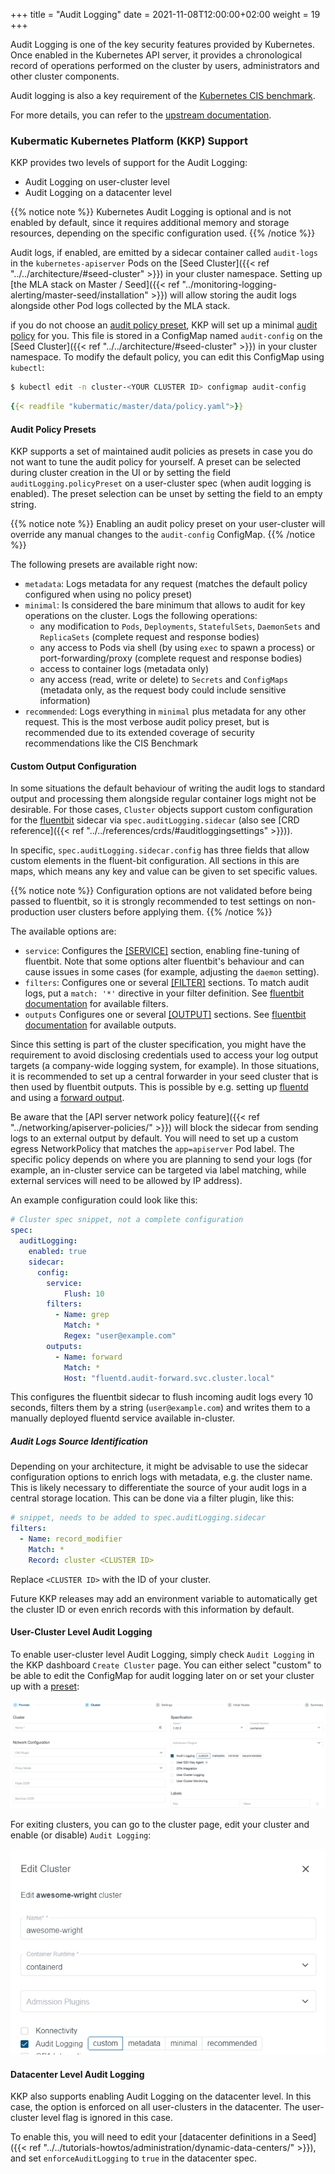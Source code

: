 
+++
title = "Audit Logging"
date = 2021-11-08T12:00:00+02:00
weight = 19
+++

Audit Logging is one of the key security features provided by Kubernetes. Once enabled in the Kubernetes API server, it provides a chronological record of operations performed on the cluster by users, administrators and other cluster components.

Audit logging is also a key requirement of the [Kubernetes CIS benchmark](https://www.cisecurity.org/benchmark/kubernetes/).

For more details, you can refer to the [upstream documentation](https://kubernetes.io/docs/tasks/debug-application-cluster/audit/).

### Kubermatic Kubernetes Platform (KKP) Support
KKP provides two levels of support for the Audit Logging:

* Audit Logging on user-cluster level
* Audit Logging on a datacenter level

{{% notice note %}}
Kubernetes Audit Logging is optional and is not enabled by default, since it requires additional memory and storage resources, depending on the specific configuration used.
{{% /notice %}}

Audit logs, if enabled, are emitted by a sidecar container called `audit-logs` in the `kubernetes-apiserver` Pods on the [Seed Cluster]({{< ref "../../architecture/#seed-cluster" >}}) in your cluster namespace. Setting up [the MLA stack on Master / Seed]({{< ref "../monitoring-logging-alerting/master-seed/installation" >}}) will allow storing the audit logs alongside other Pod logs collected by the MLA stack.

if you do not choose an [audit policy preset](#audit-policy-presets), KKP will set up a minimal [audit policy](https://kubernetes.io/docs/tasks/debug-application-cluster/audit/#audit-policy) for you.
This file is stored in a ConfigMap named `audit-config` on the [Seed Cluster]({{< ref "../../architecture/#seed-cluster" >}}) in your cluster namespace. To modify the default policy, you can edit this ConfigMap using `kubectl`:

```bash
$ kubectl edit -n cluster-<YOUR CLUSTER ID> configmap audit-config
```

```yaml
{{< readfile "kubermatic/master/data/policy.yaml">}}
```

#### Audit Policy Presets

KKP supports a set of maintained audit policies as presets in case you do not want to tune the audit policy for yourself.
A preset can be selected during cluster creation in the UI or by setting the field `auditLogging.policyPreset` on a
user-cluster spec (when audit logging is enabled). The preset selection can be unset by setting the field to an empty string.

{{% notice note %}}
Enabling an audit policy preset on your user-cluster will override any manual changes to the `audit-config` ConfigMap.
{{% /notice %}}

The following presets are available right now:

- `metadata`: Logs metadata for any request (matches the default policy configured when using no policy preset)
- `minimal`: Is considered the bare minimum that allows to audit for key operations on the cluster. Logs the following operations:
    - any modification to `Pods`, `Deployments`, `StatefulSets`, `DaemonSets` and `ReplicaSets` (complete request and response bodies)
    - any access to Pods via shell (by using `exec` to spawn a process) or port-forwarding/proxy (complete request and response bodies)
    - access to container logs (metadata only)
    - any access (read, write or delete) to `Secrets` and `ConfigMaps` (metadata only, as the request body could include sensitive information)
- `recommended`: Logs everything in `minimal` plus metadata for any other request. This is the most verbose audit policy preset, but is recommended due to its extended coverage of security recommendations like the CIS Benchmark

#### Custom Output Configuration

In some situations the default behaviour of writing the audit logs to standard output and processing them alongside regular container logs might not be desirable. For those cases, `Cluster` objects support custom configuration for the [fluentbit](https://fluentbit.io/) sidecar via `spec.auditLogging.sidecar` (also see [CRD reference]({{< ref "../../references/crds/#auditloggingsettings" >}})). 

In specific, `spec.auditLogging.sidecar.config` has three fields that allow custom elements in the fluent-bit configuration. All sections in this are maps, which means any key and value can be given to set specific values.

{{% notice note %}}
Configuration options are not validated before being passed to fluentbit, so it is strongly recommended to test settings on non-production user clusters before applying them.
{{% /notice %}}

The available options are:

- `service`: Configures the [[SERVICE]](https://docs.fluentbit.io/manual/administration/configuring-fluent-bit/classic-mode/configuration-file#config_section) section, enabling fine-tuning of fluentbit. Note that some options alter fluentbit's behaviour and can cause issues in some cases (for example, adjusting the `daemon` setting).
- `filters`: Configures one or several [[FILTER]](https://docs.fluentbit.io/manual/administration/configuring-fluent-bit/classic-mode/configuration-file#config_filter) sections. To match audit logs, put a `match: '*'` directive in your filter definition. See [fluentbit documentation](https://docs.fluentbit.io/manual/pipeline/filters) for available filters.
- `outputs` Configures one or several [[OUTPUT]](https://docs.fluentbit.io/manual/administration/configuring-fluent-bit/classic-mode/configuration-file#config_output) sections. See [fluentbit documentation](https://docs.fluentbit.io/manual/pipeline/outputs) for available outputs.

Since this setting is part of the cluster specification, you might have the requirement to avoid disclosing credentials used to access your log output targets (a company-wide logging system, for example). In those situations, it is recommended to set up a central forwarder in your seed cluster that is then used by fluentbit outputs. This is possible by e.g. setting up [fluentd](https://www.fluentd.org/) and using a [forward output](https://docs.fluentbit.io/manual/pipeline/outputs/forward).

Be aware that the [API server network policy feature]({{< ref "../networking/apiserver-policies/" >}}) will block the sidecar from sending logs to an external output by default. You will need to set up a custom egress NetworkPolicy that matches the `app=apiserver` Pod label. The specific policy depends on where you are planning to send your logs (for example, an in-cluster service can be targeted via label matching, while external services will need to be allowed by IP address).

An example configuration could look like this:

```yaml
# Cluster spec snippet, not a complete configuration
spec:
  auditLogging:
    enabled: true
    sidecar:
      config:
        service:
            Flush: 10
        filters:
          - Name: grep
            Match: *
            Regex: "user@example.com"
        outputs:
          - Name: forward
            Match: *
            Host: "fluentd.audit-forward.svc.cluster.local"
```

This configures the fluentbit sidecar to flush incoming audit logs every 10 seconds, filters them by a string (`user@example.com`) and writes them to a manually deployed fluentd service available in-cluster.

##### Audit Logs Source Identification

Depending on your architecture, it might be advisable to use the sidecar configuration options to enrich logs with metadata, e.g. the cluster name. This is likely necessary to differentiate the source of your audit logs in a central storage location. This can be done via a filter plugin, like this:

```yaml
# snippet, needs to be added to spec.auditLogging.sidecar
filters:
  - Name: record_modifier
    Match: *
    Record: cluster <CLUSTER ID>
```

Replace `<CLUSTER ID>` with the ID of your cluster.

Future KKP releases may add an environment variable to automatically get the cluster ID or even enrich records with this information by default.

#### User-Cluster Level Audit Logging

To enable user-cluster level Audit Logging, simply check `Audit Logging` in the KKP dashboard `Create Cluster` page. You can either select "custom" to be able to edit the ConfigMap for audit logging later on or set your cluster up with a [preset](#audit-policy-presets):

![Create Cluster](01-create-cluster.png)

For exiting clusters, you can go to the cluster page, edit your cluster and enable (or disable) `Audit Logging`:

![Edit Cluster](01-edit-cluster.png)

#### Datacenter Level Audit Logging

KKP also supports enabling Audit Logging on the datacenter level. In this case, the option is enforced on all user-clusters in the datacenter. The user-cluster level flag is ignored in this case.

To enable this, you will need to edit your [datacenter definitions in a Seed]({{< ref "../../tutorials-howtos/administration/dynamic-data-centers/" >}}), and set `enforceAuditLogging` to `true` in the datacenter spec.
